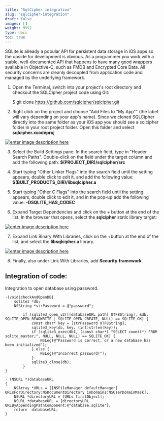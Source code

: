 ```yaml
---
title: "SqlCipher integration"
slug: "sqlcipher-integration"
draft: false
images: []
weight: 9992
type: docs
toc: true
---
```


SQLite is already a popular API for persistent data storage in iOS apps so the upside for development is obvious. As a programmer you work with a stable, well-documented API that happens to have many good wrappers available in Objective-C, such as FMDB and Encrypted Core Data. All security concerns are cleanly decoupled from application code and managed by the underlying framework.

 1. Open the Terminal, switch into your project's root directory and checkout the SQLCipher project code using Git:

   

     $ git clone https://github.com/sqlcipher/sqlcipher.git

2. Right click on the project and choose "Add Files to "My App"" (the label will vary depending on your app's name). Since we cloned SQLCipher directly into the same folder as your iOS app you should see a sqlcipher folder in your root project folder. Open this folder and select **sqlcipher.xcodeproj**

[![enter image description here][1]][1]


3. Select the Build Settings pane. In the search field, type in "Header Search Paths". Double-click on the field under the target column and add the following path: **$(PROJECT_DIR)/sqlcipher/src**

4. Start typing "Other Linker Flags" into the search field until the setting appears, double click to edit it, and add the following value: **$(BUILT_PRODUCTS_DIR)/libsqlcipher.a**

5. Start typing "Other C Flags" into the search field until the setting appears, double click to edit it, and in the pop-up add the following value: **-DSQLITE_HAS_CODEC**

6. Expand Target Dependencies and click on the + button at the end of the list. In the browser that opens, select the **sqlcipher** static library target:

[![enter image description here][2]][2]

7. Expand Link Binary With Libraries, click on the +button at the end of the list, and select the **libsqlcipher.a** library.

[![enter image description here][3]][3]

8. Finally, also under Link With Libraries, add **Security.framework**.


  [1]: https://i.stack.imgur.com/dhprS.png
  [2]: https://i.stack.imgur.com/PhwpO.png
  [3]: https://i.stack.imgur.com/r5JvO.png

## Integration of code:
Integration to open database using password.

    -(void)checkAndOpenDB{
        sqlite3 *db;
        NSString *strPassword = @"password";
    
            if (sqlite3_open_v2([[databaseURL path] UTF8String], &db, SQLITE_OPEN_READWRITE | SQLITE_OPEN_CREATE, NULL) == SQLITE_OK) {
                const char* key = [strPassword UTF8String];
                sqlite3_key(db, key, (int)strlen(key));
                if (sqlite3_exec(db1, (const char*) "SELECT count(*) FROM sqlite_master;", NULL, NULL, NULL) == SQLITE_OK) {
                    NSLog(@"Password is correct, or a new database has been initialized");
                } else {
                    NSLog(@"Incorrect password!");
                }
                sqlite3_close(db);
            }  
    }

    - (NSURL *)databaseURL
    {
        NSArray *URLs = [[NSFileManager defaultManager] URLsForDirectory:NSDocumentDirectory inDomains:NSUserDomainMask];
        NSURL *directoryURL = [URLs firstObject];
        NSURL *databaseURL = [directoryURL URLByAppendingPathComponent:@"database.sqlite"];
        return  databaseURL;
    }


